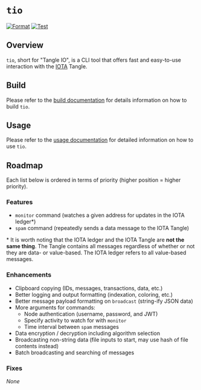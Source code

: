 # `tio`
[![Format](https://github.com/maxwellmattryan/tio/actions/workflows/ci.format.yml/badge.svg?branch=develop&event=push)](https://github.com/maxwellmattryan/tio/actions/workflows/ci.format.yml)
[![Test](https://github.com/maxwellmattryan/tio/actions/workflows/ci.test.yml/badge.svg?branch=develop&event=push)](https://github.com/maxwellmattryan/tio/actions/workflows/ci.test.yml)

## Overview
`tio`, short for "Tangle IO", is a CLI tool that offers fast and easy-to-use interaction with the [IOTA](https://iota.org) Tangle.

## Build
Please refer to the [build documentation](./docs/BUILD.md) for details information on how to build `tio`.

## Usage
Please refer to the [usage documentation](./docs/USAGE.md) for detailed information on how to use `tio`.

## Roadmap
Each list below is ordered in terms of priority (higher position = higher priority).

### Features
- `monitor` command (watches a given address for updates in the IOTA ledger*)
- `spam` command (repeatedly sends a data message to the IOTA Tangle)

\* It is worth noting that the IOTA ledger and the IOTA Tangle are __not the same thing__.
The Tangle contains all messages regardless of whether or not they are data- or value-based.
The IOTA ledger refers to all value-based messages.

### Enhancements
- Clipboard copying (IDs, messages, transactions, data, etc.)
- Better logging and output formatting (indexation, coloring, etc.)
- Better message payload formatting on `broadcast` (string-ify JSON data)
- More arguments for commands:
    - Node authentication (username, password, and JWT)
    - Specify activity to watch for with `monitor`
    - Time interval between `spam` messages
- Data encryption / decryption including algorithm selection
- Broadcasting non-string data (file inputs to start, may use hash of file contents instead)
- Batch broadcasting and searching of messages

### Fixes
_None_
